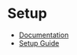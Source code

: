 # Setup
- [Documentation](https://www.rust-lang.org/)
- [Setup Guide](https:??doc.rust-lang.org/book/ch01-01-installation.html)
